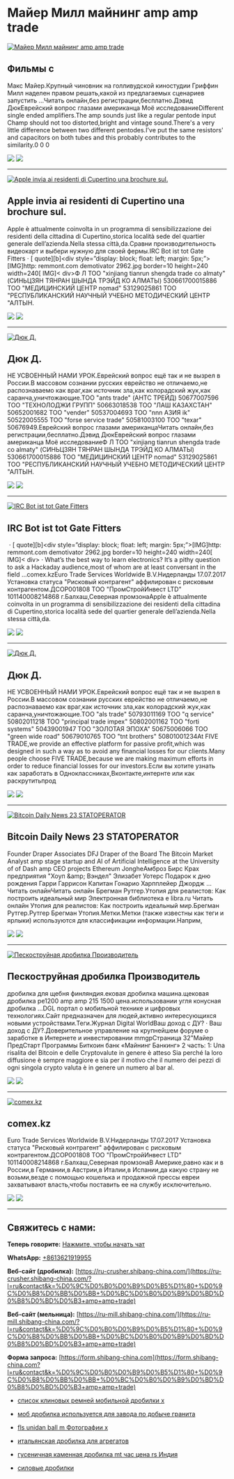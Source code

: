 # Майер Милл майнинг amp amp trade

<a href="https://swt.shibang-china.com/?l=ru&img&k=%D0%9C%D0%B0%D0%B9%D0%B5%D1%80+%D0%9C%D0%B8%D0%BB%D0%BB+%D0%BC%D0%B0%D0%B9%D0%BD%D0%B8%D0%BD%D0%B3+amp+amp+trade" target="_blank">![Майер Милл майнинг amp amp trade](http://static.shibang-china.com/all-800x300/388.jpg)</a>

## Фильмы с
Макс Майер.Крупный чиновник на голливудской киностудии Гриффин Милл наделен правом решать,какой из предлагаемых сценариев запустить …Читать онлайн,без регистрации,бесплатно.Дэвид ДюкЕврейский вопрос глазами американца Моё исследованиеDifferent single ended amplifiers.The amp sounds just like a regular pentode input Champ should not too distorted,bright and vintage sound.There's a very little difference between two different pentodes.I've put the same resistors' and capacitors on both tubes and this probably contributes to the similarity.0 0 0


<a href="https://whatsapp.shibangsoft.com/WhatsApp.php" target="_blank" title="WhatsApp">![](http://static.shibang-china.com/icon/whatsapp.png)</a> <a href="https://swt.shibang-china.com/?l=ru&icon&k=%D0%9C%D0%B0%D0%B9%D0%B5%D1%80+%D0%9C%D0%B8%D0%BB%D0%BB+%D0%BC%D0%B0%D0%B9%D0%BD%D0%B8%D0%BD%D0%B3+amp+amp+trade" target="_blank">![](http://static.shibang-china.com/icon/chat-ru.png)</a>

---

<a href="https://swt.shibang-china.com/?l=ru&img&k=%D0%9C%D0%B0%D0%B9%D0%B5%D1%80+%D0%9C%D0%B8%D0%BB%D0%BB+%D0%BC%D0%B0%D0%B9%D0%BD%D0%B8%D0%BD%D0%B3+amp+amp+trade" target="_blank">![Apple invia ai residenti di Cupertino una brochure sul.](http://static.shibang-china.com/all-800x300/276.jpg)</a>

## Apple invia ai residenti di Cupertino una brochure sul.
Apple &#232; attualmente coinvolta in un programma di sensibilizzazione dei residenti della cittadina di Cupertino,storica localit&#224; sede del quartier generale dell’azienda.Nella stessa citt&#224;,da.Сравни производительность видеокарт и выбери нужную для своей фермы.IRC Bot ist tot Gate Fitters&nbsp;&#0183;&#32;[ quote][b]&lt;div style=”display: block; float: left; margin: 5px;”&gt;[IMG]http: remmont.com demotivator 2962.jpg border=10 height=240 width=240[ IMG]&lt; div&gt;Ф Л ТОО &quot;xinjiang tianrun shengda trade co almaty&quot; (СИНЬЦЗЯН ТЯНРАН ШЫНДА ТРЭЙД КО АЛМАТЫ) 530661700015886 ТОО &quot;МЕДИЦИНСКИЙ ЦЕНТР nomad&quot; 53129025861 ТОО &quot;РЕСПУБЛИКАНСКИЙ НАУЧНЫЙ УЧЕБНО МЕТОДИЧЕСКИЙ ЦЕНТР &quot;АЛТЫН.


<a href="https://whatsapp.shibangsoft.com/WhatsApp.php" target="_blank" title="WhatsApp">![](http://static.shibang-china.com/icon/whatsapp.png)</a> <a href="https://swt.shibang-china.com/?l=ru&icon&k=%D0%9C%D0%B0%D0%B9%D0%B5%D1%80+%D0%9C%D0%B8%D0%BB%D0%BB+%D0%BC%D0%B0%D0%B9%D0%BD%D0%B8%D0%BD%D0%B3+amp+amp+trade" target="_blank">![](http://static.shibang-china.com/icon/chat-ru.png)</a>

---

<a href="https://swt.shibang-china.com/?l=ru&img&k=%D0%9C%D0%B0%D0%B9%D0%B5%D1%80+%D0%9C%D0%B8%D0%BB%D0%BB+%D0%BC%D0%B0%D0%B9%D0%BD%D0%B8%D0%BD%D0%B3+amp+amp+trade" target="_blank">![Дюк Д.](http://static.shibang-china.com/all-800x300/464.jpg)</a>

## Дюк Д.
НЕ УСВОЕННЫЙ НАМИ УРОК.Еврейский вопрос ещё так и не вызрел в России.В массовом сознании русских еврейство не отличаемо,не распознаваемо как враг,как источник зла,как колорадский жук,как саранча,уничтожающие.ТОО &quot;ants trade&quot; (АНТС ТРЕЙД) 50677007596 ТОО &quot;ТЕХНОЛОДЖИ ГРУПП&quot; 50663018538 ТОО &quot;ЛАШ КАЗАХСТАН&quot; 50652001682 ТОО &quot;vender&quot; 50537004693 ТОО &quot;nnn АЗИЯ ik&quot; 50522005555 ТОО &quot;forse service trade&quot; 50581003100 ТОО &quot;texar&quot; 50676949.Еврейский вопрос глазами американцаЧитать онлайн,без регистрации,бесплатно.Дэвид ДюкЕврейский вопрос глазами американца Моё исследованиеФ Л ТОО &quot;xinjiang tianrun shengda trade co almaty&quot; (СИНЬЦЗЯН ТЯНРАН ШЫНДА ТРЭЙД КО АЛМАТЫ) 530661700015886 ТОО &quot;МЕДИЦИНСКИЙ ЦЕНТР nomad&quot; 53129025861 ТОО &quot;РЕСПУБЛИКАНСКИЙ НАУЧНЫЙ УЧЕБНО МЕТОДИЧЕСКИЙ ЦЕНТР &quot;АЛТЫН.


<a href="https://whatsapp.shibangsoft.com/WhatsApp.php" target="_blank" title="WhatsApp">![](http://static.shibang-china.com/icon/whatsapp.png)</a> <a href="https://swt.shibang-china.com/?l=ru&icon&k=%D0%9C%D0%B0%D0%B9%D0%B5%D1%80+%D0%9C%D0%B8%D0%BB%D0%BB+%D0%BC%D0%B0%D0%B9%D0%BD%D0%B8%D0%BD%D0%B3+amp+amp+trade" target="_blank">![](http://static.shibang-china.com/icon/chat-ru.png)</a>

---

<a href="https://swt.shibang-china.com/?l=ru&img&k=%D0%9C%D0%B0%D0%B9%D0%B5%D1%80+%D0%9C%D0%B8%D0%BB%D0%BB+%D0%BC%D0%B0%D0%B9%D0%BD%D0%B8%D0%BD%D0%B3+amp+amp+trade" target="_blank">![IRC Bot ist tot Gate Fitters](http://static.shibang-china.com/all-800x300/229.jpg)</a>

## IRC Bot ist tot Gate Fitters
&nbsp;&#0183;&#32;[ quote][b]&lt;div style=”display: block; float: left; margin: 5px;”&gt;[IMG]http: remmont.com demotivator 2962.jpg border=10 height=240 width=240[ IMG]&lt; div&gt;&nbsp;&#0183;&#32;What’s the best way to learn electronics? It’s a pithy question to ask a Hackaday audience,most of whom are at least conversant in the field …comex.kzEuro Trade Services Worldwide B.V.Нидерланды 17.07.2017 Установка статуса &quot;Рисковый контрагент&quot; аффилирован с рисковым контрагентом.ДСОР001808 ТОО &quot;ПромСтройИнвест LTD&quot; 101140008214868 г.Балхаш,Северная промзонаApple &#232; attualmente coinvolta in un programma di sensibilizzazione dei residenti della cittadina di Cupertino,storica localit&#224; sede del quartier generale dell’azienda.Nella stessa citt&#224;,da.


<a href="https://whatsapp.shibangsoft.com/WhatsApp.php" target="_blank" title="WhatsApp">![](http://static.shibang-china.com/icon/whatsapp.png)</a> <a href="https://swt.shibang-china.com/?l=ru&icon&k=%D0%9C%D0%B0%D0%B9%D0%B5%D1%80+%D0%9C%D0%B8%D0%BB%D0%BB+%D0%BC%D0%B0%D0%B9%D0%BD%D0%B8%D0%BD%D0%B3+amp+amp+trade" target="_blank">![](http://static.shibang-china.com/icon/chat-ru.png)</a>

---

<a href="https://swt.shibang-china.com/?l=ru&img&k=%D0%9C%D0%B0%D0%B9%D0%B5%D1%80+%D0%9C%D0%B8%D0%BB%D0%BB+%D0%BC%D0%B0%D0%B9%D0%BD%D0%B8%D0%BD%D0%B3+amp+amp+trade" target="_blank">![Дюк Д.](http://static.shibang-china.com/all-800x300/1460.jpg)</a>

## Дюк Д.
НЕ УСВОЕННЫЙ НАМИ УРОК.Еврейский вопрос ещё так и не вызрел в России.В массовом сознании русских еврейство не отличаемо,не распознаваемо как враг,как источник зла,как колорадский жук,как саранча,уничтожающие.ТОО &quot;als trade&quot; 50793011169 ТОО &quot;q service&quot; 50802011218 ТОО &quot;principal trade impex&quot; 50802001162 ТОО &quot;forti systems&quot; 50439001947 ТОО &quot;ЗОЛОТАЯ ЭПОХА&quot; 50675006066 ТОО &quot;green wide road&quot; 50679010765 ТОО &quot;tnt brothers&quot; 50801001234At FIVE TRADE,we provide an effective platform for passive profit,which was designed in such a way as to avoid any financial losses for our clients.Many people choose FIVE TRADE,because we are making maximum efforts in order to reduce financial losses for our investors.Если вы хотите узнать как заработать в Одноклассниках,Вконтакте,интернте или как раскрутитьпрод


<a href="https://whatsapp.shibangsoft.com/WhatsApp.php" target="_blank" title="WhatsApp">![](http://static.shibang-china.com/icon/whatsapp.png)</a> <a href="https://swt.shibang-china.com/?l=ru&icon&k=%D0%9C%D0%B0%D0%B9%D0%B5%D1%80+%D0%9C%D0%B8%D0%BB%D0%BB+%D0%BC%D0%B0%D0%B9%D0%BD%D0%B8%D0%BD%D0%B3+amp+amp+trade" target="_blank">![](http://static.shibang-china.com/icon/chat-ru.png)</a>

---

<a href="https://swt.shibang-china.com/?l=ru&img&k=%D0%9C%D0%B0%D0%B9%D0%B5%D1%80+%D0%9C%D0%B8%D0%BB%D0%BB+%D0%BC%D0%B0%D0%B9%D0%BD%D0%B8%D0%BD%D0%B3+amp+amp+trade" target="_blank">![Bitcoin Daily News 23 STATOPERATOR](http://static.shibang-china.com/all-800x300/560.jpg)</a>

## Bitcoin Daily News 23 STATOPERATOR
Founder Draper Associates DFJ Draper of the Board The Bitcoin Market Analyst amp stage startup and AI of Artificial Intelligence at the University of of Dash amp CEO projects Ethereum JongheАмброз Бирс Крах предприятия &quot;Хоуп &amp;amp; Вэндел&quot; Элизабет Уотерс Подарок к дню рождения Гарри Гаррисон Капитан Гонарио Харпплейер Джордж …Читать онлайнЧитать онлайн Брегман Рутгер.Утопия для реалистов: Как построить идеальный мир Электронная библиотека e libra.ru Читать онлайн Утопия для реалистов: Как построить идеальный мир.Брегман Рутгер.Рутгер Брегман Утопия.Метки.Метки (также известны как теги и ярлыки) используются для классификации информации.Наприм,


<a href="https://whatsapp.shibangsoft.com/WhatsApp.php" target="_blank" title="WhatsApp">![](http://static.shibang-china.com/icon/whatsapp.png)</a> <a href="https://swt.shibang-china.com/?l=ru&icon&k=%D0%9C%D0%B0%D0%B9%D0%B5%D1%80+%D0%9C%D0%B8%D0%BB%D0%BB+%D0%BC%D0%B0%D0%B9%D0%BD%D0%B8%D0%BD%D0%B3+amp+amp+trade" target="_blank">![](http://static.shibang-china.com/icon/chat-ru.png)</a>

---

<a href="https://swt.shibang-china.com/?l=ru&img&k=%D0%9C%D0%B0%D0%B9%D0%B5%D1%80+%D0%9C%D0%B8%D0%BB%D0%BB+%D0%BC%D0%B0%D0%B9%D0%BD%D0%B8%D0%BD%D0%B3+amp+amp+trade" target="_blank">![Пескоструйная дробилка Производитель](http://static.shibang-china.com/all-800x300/1221.jpg)</a>

## Пескоструйная дробилка Производитель
дробилка для щебня финляндия.ековая дробилка машина.щековая дробилка pe1200 amp amp 215 1500 цена.использовании угля конусная дробилка …DGL портал о мобильной технике и цифровых технологиях.Сайт предназначен для людей,активно интересующихся новыми устройствами.Теги.Журнал Digital WorldВаш доход с ДУ?&nbsp;&#0183;&#32;Ваш доход с ДУ?.Доверительное управление на крупнейшем форуме о заработке в Интернете и инвестировании mmgpСтраница 32&quot;Майер ПредСтарт Программы Биткоин банк &#171;Майнинг Банкинг&#187; 2 часть: 1: Una risalita del Bitcoin e delle Cryptovalute in genere &#232; atteso Sia perch&#233; la loro diffusione &#232; sempre maggiore e sia per il motivo che il numero dei pezzi di ogni singola crypto valuta &#232; in genere un numero al bar al.


<a href="https://whatsapp.shibangsoft.com/WhatsApp.php" target="_blank" title="WhatsApp">![](http://static.shibang-china.com/icon/whatsapp.png)</a> <a href="https://swt.shibang-china.com/?l=ru&icon&k=%D0%9C%D0%B0%D0%B9%D0%B5%D1%80+%D0%9C%D0%B8%D0%BB%D0%BB+%D0%BC%D0%B0%D0%B9%D0%BD%D0%B8%D0%BD%D0%B3+amp+amp+trade" target="_blank">![](http://static.shibang-china.com/icon/chat-ru.png)</a>

---

<a href="https://swt.shibang-china.com/?l=ru&img&k=%D0%9C%D0%B0%D0%B9%D0%B5%D1%80+%D0%9C%D0%B8%D0%BB%D0%BB+%D0%BC%D0%B0%D0%B9%D0%BD%D0%B8%D0%BD%D0%B3+amp+amp+trade" target="_blank">![comex.kz](http://static.shibang-china.com/all-800x300/887.jpg)</a>

## comex.kz
Euro Trade Services Worldwide B.V.Нидерланды 17.07.2017 Установка статуса &quot;Рисковый контрагент&quot; аффилирован с рисковым контрагентом.ДСОР001808 ТОО &quot;ПромСтройИнвест LTD&quot; 101140008214868 г.Балхаш,Северная промзонаВ Америке,равно как и в России,в Германии,в Австрии,в Италии,в Испании,да какую страну не возьми,везде с помощью кошелька и продажной прессы евреи захватывают власть,чтобы поставить ее на службу исключительно.

<a href="https://whatsapp.shibangsoft.com/WhatsApp.php" target="_blank" title="WhatsApp">![](http://static.shibang-china.com/icon/whatsapp.png)</a> <a href="https://swt.shibang-china.com/?l=ru&icon&k=%D0%9C%D0%B0%D0%B9%D0%B5%D1%80+%D0%9C%D0%B8%D0%BB%D0%BB+%D0%BC%D0%B0%D0%B9%D0%BD%D0%B8%D0%BD%D0%B3+amp+amp+trade" target="_blank">![](http://static.shibang-china.com/icon/chat-ru.png)</a>

---
## Свяжитесь с нами:

**Теперь говорите:** [Нажмите, чтобы начать чат](https://swt.shibang-china.com?l=ru&contact&k=%D0%9C%D0%B0%D0%B9%D0%B5%D1%80+%D0%9C%D0%B8%D0%BB%D0%BB+%D0%BC%D0%B0%D0%B9%D0%BD%D0%B8%D0%BD%D0%B3+amp+amp+trade)

**WhatsApp:**  [+8613621919955](https://whatsapp.shibangsoft.com/WhatsApp.php)

**Веб-сайт (дробилка):** [https://ru-crusher.shibang-china.com/](https://ru-crusher.shibang-china.com/?l=ru&contact&k=%D0%9C%D0%B0%D0%B9%D0%B5%D1%80+%D0%9C%D0%B8%D0%BB%D0%BB+%D0%BC%D0%B0%D0%B9%D0%BD%D0%B8%D0%BD%D0%B3+amp+amp+trade)

**Веб-сайт (мельница):** [https://ru-mill.shibang-china.com/](https://ru-mill.shibang-china.com/?l=ru&contact&k=%D0%9C%D0%B0%D0%B9%D0%B5%D1%80+%D0%9C%D0%B8%D0%BB%D0%BB+%D0%BC%D0%B0%D0%B9%D0%BD%D0%B8%D0%BD%D0%B3+amp+amp+trade)

**Форма запроса:** [https://form.shibang-china.com](https://form.shibang-china.com?l=ru&contact&k=%D0%9C%D0%B0%D0%B9%D0%B5%D1%80+%D0%9C%D0%B8%D0%BB%D0%BB+%D0%BC%D0%B0%D0%B9%D0%BD%D0%B8%D0%BD%D0%B3+amp+amp+trade)

* [список клиновых ремней мобильной дробилки х](../132/%D1%81%D0%BF%D0%B8%D1%81%D0%BE%D0%BA%20%D0%BA%D0%BB%D0%B8%D0%BD%D0%BE%D0%B2%D1%8B%D1%85%20%D1%80%D0%B5%D0%BC%D0%BD%D0%B5%D0%B9%20%D0%BC%D0%BE%D0%B1%D0%B8%D0%BB%D1%8C%D0%BD%D0%BE%D0%B9%20%D0%B4%D1%80%D0%BE%D0%B1%D0%B8%D0%BB%D0%BA%D0%B8%20%D1%85.md)

* [моб дробилка используется для завода по добыче гранита](../135/%D0%BC%D0%BE%D0%B1%20%D0%B4%D1%80%D0%BE%D0%B1%D0%B8%D0%BB%D0%BA%D0%B0%20%D0%B8%D1%81%D0%BF%D0%BE%D0%BB%D1%8C%D0%B7%D1%83%D0%B5%D1%82%D1%81%D1%8F%20%D0%B4%D0%BB%D1%8F%20%D0%B7%D0%B0%D0%B2%D0%BE%D0%B4%D0%B0%20%D0%BF%D0%BE%20%D0%B4%D0%BE%D0%B1%D1%8B%D1%87%D0%B5%20%D0%B3%D1%80%D0%B0%D0%BD%D0%B8%D1%82%D0%B0.md)

* [fls unidan ball m Фотографии x](../133/fls%20unidan%20ball%20m%20%D0%A4%D0%BE%D1%82%D0%BE%D0%B3%D1%80%D0%B0%D1%84%D0%B8%D0%B8%20x.md)

* [итальянская дробилка для агрегатов](../132/%D0%B8%D1%82%D0%B0%D0%BB%D1%8C%D1%8F%D0%BD%D1%81%D0%BA%D0%B0%D1%8F%20%D0%B4%D1%80%D0%BE%D0%B1%D0%B8%D0%BB%D0%BA%D0%B0%20%D0%B4%D0%BB%D1%8F%20%D0%B0%D0%B3%D1%80%D0%B5%D0%B3%D0%B0%D1%82%D0%BE%D0%B2.md)

* [гусеничная каменная дробилка mt час цена rs Индия](../131/%D0%B3%D1%83%D1%81%D0%B5%D0%BD%D0%B8%D1%87%D0%BD%D0%B0%D1%8F%20%D0%BA%D0%B0%D0%BC%D0%B5%D0%BD%D0%BD%D0%B0%D1%8F%20%D0%B4%D1%80%D0%BE%D0%B1%D0%B8%D0%BB%D0%BA%D0%B0%20mt%20%D1%87%D0%B0%D1%81%20%D1%86%D0%B5%D0%BD%D0%B0%20rs%20%D0%98%D0%BD%D0%B4%D0%B8%D1%8F.md)

* [силовые дробилки](../134/%D1%81%D0%B8%D0%BB%D0%BE%D0%B2%D1%8B%D0%B5%20%D0%B4%D1%80%D0%BE%D0%B1%D0%B8%D0%BB%D0%BA%D0%B8.md)